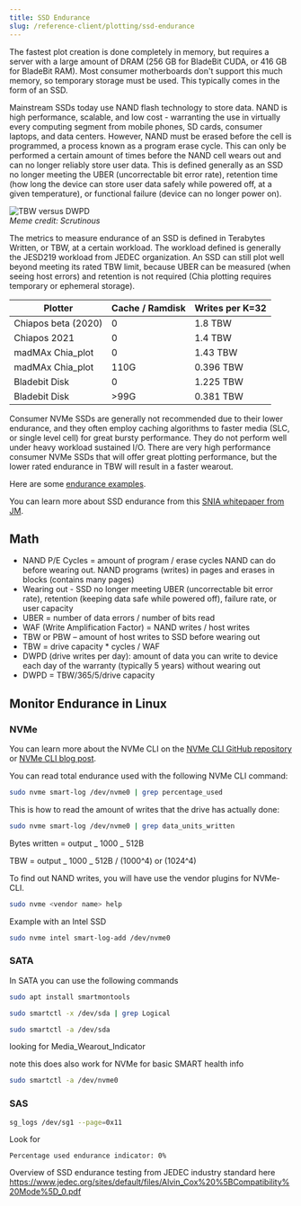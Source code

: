 ```yaml
---
title: SSD Endurance
slug: /reference-client/plotting/ssd-endurance
---
```


The fastest plot creation is done completely in memory, but requires a server with a large amount of DRAM (256 GB for BladeBit CUDA, or 416 GB for BladeBit RAM). Most consumer motherboards don't support this much memory, so temporary storage must be used. This typically comes in the form of an SSD.

Mainstream SSDs today use NAND flash technology to store data. NAND is high performance, scalable, and low cost - warranting the use in virtually every computing segment from mobile phones, SD cards, consumer laptops, and data centers. However, NAND must be erased before the cell is programmed, a process known as a program erase cycle. This can only be performed a certain amount of times before the NAND cell wears out and can no longer reliably store user data. This is defined generally as an SSD no longer meeting the UBER (uncorrectable bit error rate), retention time (how long the device can store user data safely while powered off, at a given temperature), or functional failure (device can no longer power on).

<div style={{ textAlign: 'left' }}>
  <img src="/img/ssd-endurance/tbw_dwpd.png" alt="TBW versus DWPD" />
  <figcaption style={{ textAlign: 'left' }}>
    <em>Meme credit: Scrutinous</em>
  </figcaption>
</div>

The metrics to measure endurance of an SSD is defined in Terabytes Written, or TBW, at a certain workload. The workload defined is generally the JESD219 workload from JEDEC organization. An SSD can still plot well beyond meeting its rated TBW limit, because UBER can be measured (when seeing host errors) and retention is not required (Chia plotting requires temporary or ephemeral storage).

| Plotter             | Cache / Ramdisk | Writes per K=32 |
| ------------------- | --------------- | --------------- |
| Chiapos beta (2020) | 0               | 1.8 TBW         |
| Chiapos 2021        | 0               | 1.4 TBW         |
| madMAx Chia_plot    | 0               | 1.43 TBW        |
| madMAx Chia_plot    | 110G            | 0.396 TBW       |
| Bladebit Disk       | 0               | 1.225 TBW       |
| Bladebit Disk       | \>99G           | 0.381 TBW       |

Consumer NVMe SSDs are generally not recommended due to their lower endurance, and they often employ caching algorithms to faster media (SLC, or single level cell) for great bursty performance. They do not perform well under heavy workload sustained I/O.
There are very high performance consumer NVMe SSDs that will offer great plotting performance, but the lower rated endurance in TBW will result in a faster wearout.

Here are some [endurance examples](https://docs.google.com/spreadsheets/d/1mNUYRWeJUaijEZXupwP5k6IuATZGj1FB/edit#gid=1857251151).

You can learn more about SSD endurance from this [SNIA whitepaper from JM](https://www.snia.org/forums/cmsi/ssd-endurance).

## Math

- NAND P/E Cycles = amount of program / erase cycles NAND can do before wearing out. NAND programs (writes) in pages and erases in blocks (contains many pages)
- Wearing out - SSD no longer meeting UBER (uncorrectable bit error rate), retention (keeping data safe while powered off), failure rate, or user capacity
- UBER = number of data errors / number of bits read
- WAF (Write Amplification Factor) = NAND writes / host writes
- TBW or PBW – amount of host writes to SSD before wearing out
- TBW = drive capacity \* cycles / WAF
- DWPD (drive writes per day): amount of data you can write to device each day of the warranty (typically 5 years) without wearing out
- DWPD = TBW/365/5/drive capacity

## Monitor Endurance in Linux

### NVMe

You can learn more about the NVMe CLI on the [NVMe CLI GitHub repository](https://github.com/linux-nvme/nvme-cli) or [NVMe CLI blog post](https://nvmexpress.org/open-source-nvme-management-utility-nvme-command-line-interface-nvme-cli).

You can read total endurance used with the following NVMe CLI command:

```bash
sudo nvme smart-log /dev/nvme0 | grep percentage_used
```

This is how to read the amount of writes that the drive has actually done:

```bash
sudo nvme smart-log /dev/nvme0 | grep data_units_written
```

Bytes written = output _ 1000 _ 512B

TBW = output _ 1000 _ 512B / (1000^4) or (1024^4)

To find out NAND writes, you will have use the vendor plugins for NVMe-CLI.

```bash
sudo nvme <vendor name> help
```

Example with an Intel SSD

```bash
sudo nvme intel smart-log-add /dev/nvme0
```

### SATA

In SATA you can use the following commands

```bash
sudo apt install smartmontools
```

```bash
sudo smartctl -x /dev/sda | grep Logical
```

```bash
sudo smartctl -a /dev/sda
```

looking for Media_Wearout_Indicator

note this does also work for NVMe for basic SMART health info

```bash
sudo smartctl -a /dev/nvme0
```

### SAS

```bash
sg_logs /dev/sg1 --page=0x11
```

Look for

```
Percentage used endurance indicator: 0%
```

Overview of SSD endurance testing from JEDEC industry standard here
https://www.jedec.org/sites/default/files/Alvin_Cox%20%5BCompatibility%20Mode%5D_0.pdf
